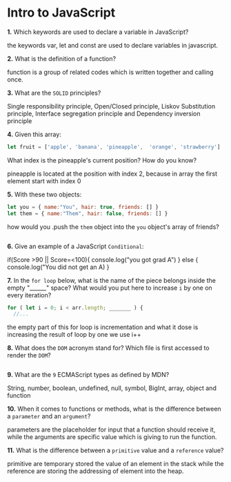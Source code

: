 # Intro to JavaScript

**1.** Which keywords are used to declare a variable in JavaScript?
<!-- enter you answer in the space below -->
the keywords var, let and const are used to declare variables in javascript.


**2.** What is the definition of a function?
<!-- enter you answer in the space below -->
function is a group of related codes which is written together and calling once.


**3.** What are the `SOLID` principles?
<!-- enter you answer in the space below -->
Single responsibility principle, Open/Closed principle, Liskov Substitution principle, Interface segregation principle and Dependency inversion principle



**4.** Given this array: 
```js
let fruit = ['apple', 'banana', 'pineapple',  'orange', 'strawberry']
``` 
What index is the pineapple's current position? How do you know?
<!-- enter you answer in the space below -->
pineapple is located at the position with index 2, because in array the first element start with index 0


**5.** With these two objects: 
```js
let you = { name:"You", hair: true, friends: [] }
let them = { name:"Them", hair: false, friends: [] }
```
how would you .push the `them` object into the `you` object's array of friends?
<!-- enter you answer in the space below -->
```

```

**6.** Give an example of a JavaScript `Conditional`:
<!-- enter you answer in the space below -->
if(Score >90 || Score=<100){
  console.log("you got grad A")
} else {
  console.log("You did not get an A)
}


**7.** In the `for loop` below, what is the name of the piece belongs inside the empty "______" space? What would you put here to increase `i` by one on every iteration?


```js
for ( let i = 0; i < arr.length; _______ ) {
  //...
```
<!-- enter you answer in the space below -->
the empty part of this for loop is incrementation and what it dose is increasing the result of loop by one we use i++



**8.** What does the `DOM` acronym stand for? Which file is first accessed to render the `DOM`?
<!-- enter you answer in the space below -->
```Document Object Model, used to target an HTML element by Id, tagName, and className to to to modify (add, change or delete) its modifications.
```


**9.** What are the `9` ECMAScript types as defined by MDN?
<!-- enter you answer in the space below -->
String, number, boolean, undefined, null, symbol, BigInt, array, object and function


**10.** When it comes to functions or methods, what is the difference between a `parameter` and an `argument`?
<!-- enter you answer in the space below -->
parameters are the placeholder for input that a function should receive it,
 while the arguments are specific value which is giving to run the function.


**11.** What is the difference between a `primitive` value and a `reference` value?
<!-- enter you answer in the space below -->
primitive are temporary stored the value of an element in the stack while the reference are storing the addressing of element into the heap.
